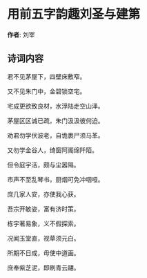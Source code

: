 # 用前五字韵趣刘圣与建第

**作者**: 刘宰

## 诗词内容

君不见茅屋下，四壁床敷窄。

又不见朱门中，金碧锁空宅。

宅成更欲致良材，水浮陆走空山泽。

茅屋区区诚已疏，朱门汲汲彼何迫。

劝君勿学伏波老，自诡裹尸须马革。

又勿学金谷人，绮窗阿阁绵阡陌。

但令庭宇洁，颇与尘嚣隔。

市声不至乱琴书，厨烟可免冲咽哑。

庶几家人安，亦使我心获。

吾宗开敏姿，富有济时策。

栋宇著易象，义不假探索。

况闻玉堂直，视草须元白。

所期不日成，毋使中道画。

庶奉紫芝泥，即刷青云翮。

